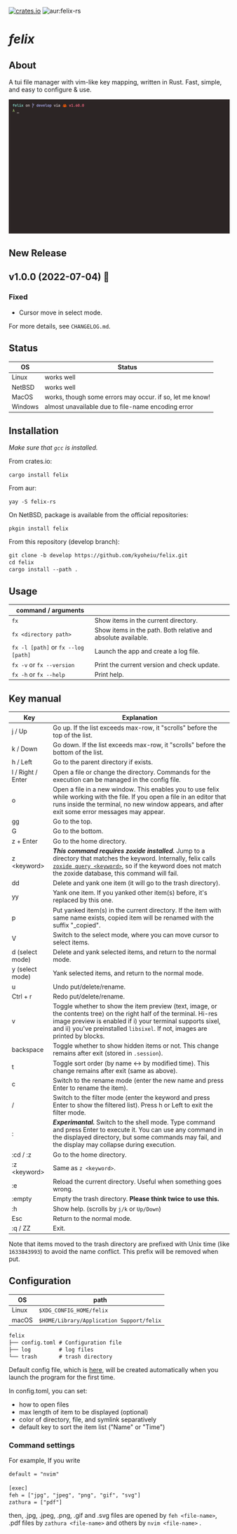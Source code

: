 [![crates.io](https://img.shields.io/crates/v/felix)](https://crates.io/crates/felix) ![aur:felix-rs](https://img.shields.io/aur/version/felix-rs)

# _felix_

## About

A tui file manager with vim-like key mapping, written in Rust. Fast, simple, and easy to configure & use.

![sample](screenshots/sample.gif)

## New Release

## v1.0.0 (2022-07-04) :green_heart:

### Fixed

- Cursor move in select mode.

For more details, see `CHANGELOG.md`.

## Status

| OS      | Status                                                   |
| ------- | -------------------------------------------------------- |
| Linux   | works well                                               |
| NetBSD  | works well                                               |
| MacOS   | works, though some errors may occur. if so, let me know! |
| Windows | almost unavailable due to file-name encoding error       |

## Installation

_Make sure that `gcc` is installed._

From crates.io:

```
cargo install felix
```

From aur:

```
yay -S felix-rs
```

On NetBSD, package is available from the official repositories:

```
pkgin install felix
```

From this repository (develop branch):

```
git clone -b develop https://github.com/kyoheiu/felix.git
cd felix
cargo install --path .
```

## Usage

| command / arguments                 |                                                               |
| ----------------------------------- | ------------------------------------------------------------- |
| `fx`                                | Show items in the current directory.                          |
| `fx <directory path>`               | Show items in the path. Both relative and absolute available. |
| `fx -l [path]` or `fx --log [path]` | Launch the app and create a log file.                         |
| `fx -v` or `fx --version`           | Print the current version and check update.                   |
| `fx -h` or `fx --help`              | Print help.                                                   |

## Key manual

| Key               | Explanation                                                                                                                                                                                                                                                                    |
| ----------------- | ------------------------------------------------------------------------------------------------------------------------------------------------------------------------------------------------------------------------------------------------------------------------------ |
| j / Up            | Go up. If the list exceeds max-row, it "scrolls" before the top of the list.                                                                                                                                                                                                   |
| k / Down          | Go down. If the list exceeds max-row, it "scrolls" before the bottom of the list.                                                                                                                                                                                              |
| h / Left          | Go to the parent directory if exists.                                                                                                                                                                                                                                          |
| l / Right / Enter | Open a file or change the directory. Commands for the execution can be managed in the config file.                                                                                                                                                                             |
| o                 | Open a file in a new window. This enables you to use felix while working with the file. If you open a file in an editor that runs inside the terminal, no new window appears, and after exit some error messages may appear.                                                   |
| gg                | Go to the top.                                                                                                                                                                                                                                                                 |
| G                 | Go to the bottom.                                                                                                                                                                                                                                                              |
| z + Enter         | Go to the home directory.                                                                                                                                                                                                                                                      |
| z \<keyword\>     | **_This command requires zoxide installed._** Jump to a directory that matches the keyword. Internally, felix calls [`zoxide query <keyword>`](https://man.archlinux.org/man/zoxide-query.1.en), so if the keyword does not match the zoxide database, this command will fail. |
| dd                | Delete and yank one item (it will go to the trash directory).                                                                                                                                                                                                                  |
| yy                | Yank one item. If you yanked other item(s) before, it's replaced by this one.                                                                                                                                                                                                  |
| p                 | Put yanked item(s) in the current directory. If the item with same name exists, copied item will be renamed with the suffix "\_copied".                                                                                                                                        |
| V                 | Switch to the select mode, where you can move cursor to select items.                                                                                                                                                                                                          |
| d (select mode)   | Delete and yank selected items, and return to the normal mode.                                                                                                                                                                                                                 |
| y (select mode)   | Yank selected items, and return to the normal mode.                                                                                                                                                                                                                            |
| u                 | Undo put/delete/rename.                                                                                                                                                                                                                                                        |
| Ctrl + r          | Redo put/delete/rename.                                                                                                                                                                                                                                                        |
| v                 | Toggle whether to show the item preview (text, image, or the contents tree) on the right half of the terminal. Hi-res image preview is enabled if i) your terminal supports sixel, and ii) you've preinstalled `libsixel`. If not, images are printed by blocks.               |
| backspace         | Toggle whether to show hidden items or not. This change remains after exit (stored in `.session`).                                                                                                                                                                             |
| t                 | Toggle sort order (by name <-> by modified time). This change remains after exit (same as above).                                                                                                                                                                              |
| c                 | Switch to the rename mode (enter the new name and press Enter to rename the item).                                                                                                                                                                                             |
| /                 | Switch to the filter mode (enter the keyword and press Enter to show the filtered list). Press h or Left to exit the filter mode.                                                                                                                                              |
| :                 | **_Experimantal._** Switch to the shell mode. Type command and press Enter to execute it. You can use any command in the displayed directory, but some commands may fail, and the display may collapse during execution.                                                       |
| :cd / :z          | Go to the home directory.                                                                                                                                                                                                                                                      |
| :z \<keyword\>    | Same as `z <keyword>`.                                                                                                                                                                                                                                                         |
| :e                | Reload the current directory. Useful when something goes wrong.                                                                                                                                                                                                                |
| :empty            | Empty the trash directory. **Please think twice to use this.**                                                                                                                                                                                                                 |
| :h                | Show help. (scrolls by `j/k` or `Up/Down`)                                                                                                                                                                                                                                     |
| Esc               | Return to the normal mode.                                                                                                                                                                                                                                                     |
| :q / ZZ           | Exit.                                                                                                                                                                                                                                                                          |

Note that items moved to the trash directory are prefixed with Unix time (like `1633843993`) to avoid the name conflict. This prefix will be removed when put.

## Configuration

| OS    | path                                      |
| ----- | ----------------------------------------- |
| Linux | `$XDG_CONFIG_HOME/felix`                  |
| macOS | `$HOME/Library/Application Support/felix` |

```
felix
├── config.toml # Configuration file
├── log         # log files
└── trash       # trash directory
```

Default config file, which is [here](config.toml), will be created automatically when you launch the program for the first time.

In config.toml, you can set:

- how to open files
- max length of item to be displayed (optional)
- color of directory, file, and symlink separatively
- default key to sort the item list ("Name" or "Time")

### Command settings

For example, If you write

```
default = "nvim"

[exec]
feh = ["jpg", "jpeg", "png", "gif", "svg"]
zathura = ["pdf"]
```

then, .jpg, .jpeg, .png, .gif and .svg files are opened by `feh <file-name>`, .pdf files by `zathura <file-name>` and others by `nvim <file-name>` .
